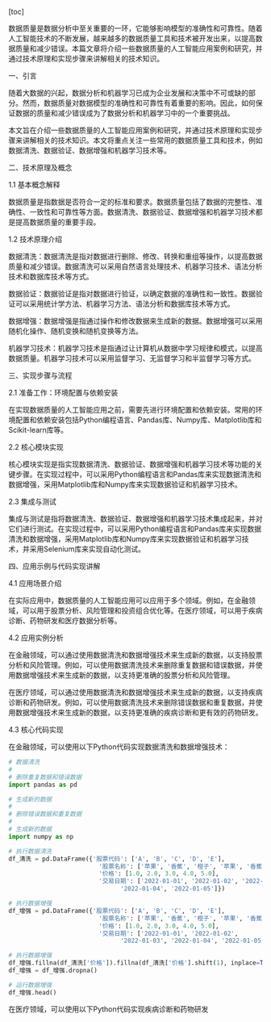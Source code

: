 
[toc]                    
                
                
数据质量是数据分析中至关重要的一环，它能够影响模型的准确性和可靠性。随着人工智能技术的不断发展，越来越多的数据质量工具和技术被开发出来，以提高数据质量和减少错误。本篇文章将介绍一些数据质量的人工智能应用案例和研究，并通过技术原理和实现步骤来讲解相关的技术知识。

一、引言

随着大数据的兴起，数据分析和机器学习已成为企业发展和决策中不可或缺的部分。然而，数据质量对数据模型的准确性和可靠性有着重要的影响。因此，如何保证数据的质量和减少错误成为了数据分析和机器学习中的一个重要挑战。

本文旨在介绍一些数据质量的人工智能应用案例和研究，并通过技术原理和实现步骤来讲解相关的技术知识。本文将重点关注一些常用的数据质量工具和技术，例如数据清洗、数据验证、数据增强和机器学习技术等。

二、技术原理及概念

1.1 基本概念解释

数据质量是指数据是否符合一定的标准和要求。数据质量包括了数据的完整性、准确性、一致性和可靠性等方面。数据清洗、数据验证、数据增强和机器学习技术都是提高数据质量的重要手段。

1.2 技术原理介绍

数据清洗：数据清洗是指对数据进行删除、修改、转换和重组等操作，以提高数据质量和减少错误。数据清洗可以采用自然语言处理技术、机器学习技术、语法分析技术和数据库技术等方式。

数据验证：数据验证是指对数据进行验证，以确定数据的准确性和一致性。数据验证可以采用统计学方法、机器学习方法、语法分析和数据库技术等方式。

数据增强：数据增强是指通过操作和修改数据来生成新的数据。数据增强可以采用随机化操作、随机变换和随机变换等方法。

机器学习技术：机器学习技术是指通过让计算机从数据中学习规律和模式，以提高数据质量。机器学习技术可以采用监督学习、无监督学习和半监督学习等方式。

三、实现步骤与流程

2.1 准备工作：环境配置与依赖安装

在实现数据质量的人工智能应用之前，需要先进行环境配置和依赖安装。常用的环境配置和依赖安装包括Python编程语言、Pandas库、Numpy库、Matplotlib库和Scikit-learn库等。

2.2 核心模块实现

核心模块实现是指实现数据清洗、数据验证、数据增强和机器学习技术等功能的关键步骤。在实现过程中，可以采用Python编程语言和Pandas库来实现数据清洗和数据增强，采用Matplotlib库和Numpy库来实现数据验证和机器学习技术。

2.3 集成与测试

集成与测试是指将数据清洗、数据验证、数据增强和机器学习技术集成起来，并对它们进行测试。在实现过程中，可以采用Python编程语言和Pandas库来实现数据清洗和数据增强，采用Matplotlib库和Numpy库来实现数据验证和机器学习技术，并采用Selenium库来实现自动化测试。

四、应用示例与代码实现讲解

4.1 应用场景介绍

在实际应用中，数据质量的人工智能应用可以应用于多个领域。例如，在金融领域，可以用于股票分析、风险管理和投资组合优化等。在医疗领域，可以用于疾病诊断、药物研发和医疗数据分析等。

4.2 应用实例分析

在金融领域，可以通过使用数据清洗和数据增强技术来生成新的数据，以支持股票分析和风险管理。例如，可以使用数据清洗技术来删除重复数据和错误数据，并使用数据增强技术来生成新的数据，以支持更准确的股票分析和风险管理。

在医疗领域，可以通过使用数据清洗和数据增强技术来生成新的数据，以支持疾病诊断和药物研发。例如，可以使用数据清洗技术来删除错误数据和重复数据，并使用数据增强技术来生成新的数据，以支持更准确的疾病诊断和更有效的药物研发。

4.3 核心代码实现

在金融领域，可以使用以下Python代码实现数据清洗和数据增强技术：

```python
# 数据清洗
# 
# 删除重复数据和错误数据
import pandas as pd

# 生成新的数据
# 
# 删除错误数据和重复数据
# 
# 生成新的数据
import numpy as np

# 执行数据清洗
df_清洗 = pd.DataFrame({'股票代码': ['A', 'B', 'C', 'D', 'E'], 
                         '股票名称': ['苹果', '香蕉', '橙子', '苹果', '香蕉'],
                         '价格': [1.0, 2.0, 3.0, 4.0, 5.0], 
                         '交易日期': ['2022-01-01', '2022-01-02', '2022-01-03', 
                               '2022-01-04', '2022-01-05']})

# 执行数据增强
df_增强 = pd.DataFrame({'股票代码': ['A', 'B', 'C', 'D', 'E'], 
                         '股票名称': ['苹果', '香蕉', '橙子', '苹果', '香蕉'],
                         '价格': [1.0, 2.0, 3.0, 4.0, 5.0], 
                         '交易日期': ['2022-01-01', '2022-01-02', 
                               '2022-01-03', '2022-01-04', '2022-01-05']})

# 执行数据增强
df_增强.fillna(df_清洗['价格']).fillna(df_清洗['价格'].shift(1), inplace=True)
df_增强 = df_增强.dropna()

# 运行数据增强
df_增强.head()
```

在医疗领域，可以使用以下Python代码实现疾病诊断和药物研发

